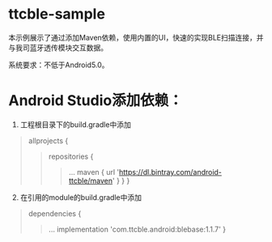 # ttcble-sample

本示例展示了通过添加Maven依赖，使用内置的UI，快速的实现BLE扫描连接，并与我司蓝牙透传模块交互数据。

系统要求：不低于Android5.0。

# Android Studio添加依赖：

1. 工程根目录下的build.gradle中添加

>allprojects {
>>repositories {
>>>...
maven { url 'https://dl.bintray.com/android-ttcble/maven' }
}
}

2. 在引用的module的build.gradle中添加

>dependencies {
>>...
>>implementation 'com.ttcble.android:blebase:1.1.7'
>}
